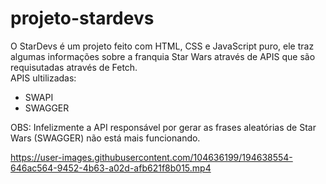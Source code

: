 # projeto-stardevs

O StarDevs é um projeto feito com HTML, CSS e JavaScript puro, ele traz algumas informações sobre a franquia Star Wars através de APIS que são requisutadas através de Fetch.
<br>
APIS ultilizadas:
- SWAPI
- SWAGGER

OBS: Infelizmente a API responsável por gerar as frases aleatórias de Star Wars (SWAGGER) não está mais funcionando.

https://user-images.githubusercontent.com/104636199/194638554-646ac564-9452-4b63-a02d-afb621f8b015.mp4

